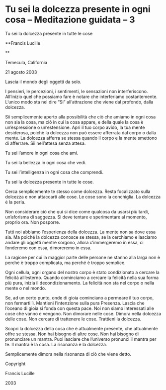 # Tu sei la dolcezza presente in ogni cosa – Meditazione guidata – 3

Tu sei la dolcezza presente in tutte le cose

**Francis Lucille

**

Temecula, California

21 agosto 2003

Lascia il mondo degli oggetti da solo.

I pensieri, le percezioni, i sentimenti, le sensazioni non interferiscono. All&rsquo;inizio quel che possiamo fare &egrave; notare che interferiamo costantemente. L&rsquo;unico modo sta nel dire &ldquo;Si&rdquo; all&rsquo;attrazione che viene dal profondo, dalla dolcezza.

Sii semplicemente aperto alla possibilit&agrave; che ci&ograve; che amiamo in ogni cosa non sia la cosa, ma ci&ograve; in cui la cosa appare, e della quale la cosa &egrave; un&rsquo;espressione o un&rsquo;estensione. Apri il tuo corpo avido, la tua mente
&nbsp; 
desiderosa, poich&egrave; la dolcezza non pu&ograve; essere afferrata dal corpo o dalla mente. La dolcezza afferra se stessa quando il corpo e la mente smettono di afferrare. Sii nell&rsquo;attesa senza attesa.

Tu sei l&rsquo;amore in ogni cosa che ami.

Tu sei la bellezza in ogni cosa che vedi.

Tu sei l&rsquo;intelligenza in ogni cosa che comprendi.

Tu sei la dolcezza presente in tutte le cose.

Cerca semplicemente te stesso come dolcezza. Resta focalizzato sulla dolcezza e non attaccarti alle cose. Le cose sono la conchiglia. La dolcezza &egrave; la perla.

Non considerare ci&ograve; che qui si dice come qualcosa da usarsi pi&ugrave; tardi, un&rsquo;aforisma di saggezza. Si deve tentare e sperimentare al momento, proprio ora. Non posporre.

Tutti noi abbiamo l&rsquo;esperienza della dolcezza. La mente non sa dove essa sia. Ma poich&eacute; la dolcezza conosce se stessa, se la cerchiamo e lasciamo andare gli oggetti mentre sorgono, allora c&rsquo;immergeremo in essa, ci fonderemo con essa, dimoreremo in essa.

La ragione per cui la maggior parte delle persone ne stanno alla larga non &egrave; perch&egrave; &egrave; troppo complicata, ma perch&eacute; &egrave; troppo semplice.

Ogni cellula, ogni organo del nostro corpo &egrave; stato condizionato a cercare la felicit&agrave; all&rsquo;esterno. Quando cominciamo a cercare la felicit&agrave; nella sua forma pi&ugrave; pura, inizia il decondizionamento. La felicit&agrave; non sta nel corpo o nella mente o nel mondo.

Se, ad un certo punto, onde di gioia cominciano a permeare il tuo corpo, non fermarti l&igrave;. Mantieni l&rsquo;intenzione sulla pura Presenza. Lascia che l&rsquo;oceano di gioia si fonda con questa pace. Noi non siamo interessati alle cose che vanno e vengono. Non dimorare nelle cose. Dimora nella dolcezza delle cose. Non cercare di trattenere le cose. Trattieni la dolcezza.

Scopri la dolcezza della cosa che &egrave; attualmente presente, che attualmente offre se stessa. Non hai bisogno di altre cose. Non hai bisogno di pronunciare un mantra. Puoi lasciare che l&rsquo;universo pronunci il mantra per te. Il mantra &egrave; la cosa. La risonanza &egrave; la dolcezza.

Semplicemente dimora nella risonanza di ci&ograve; che viene detto.

Copyright

Francis Lucille

2003

